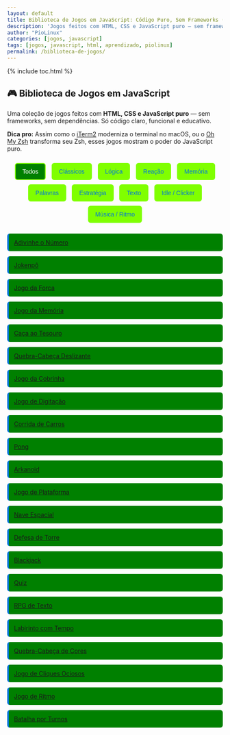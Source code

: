 ```yaml
---
layout: default
title: Biblioteca de Jogos em JavaScript: Código Puro, Sem Frameworks (2025)
description: 'Jogos feitos com HTML, CSS e JavaScript puro — sem frameworks. Ideal para aprender, modificar e compartilhar. Inclui Pong, Jokenpô, Adivinhe o Número e mais.'
author: "PioLinux"
categories: [jogos, javascript]
tags: [jogos, javascript, html, aprendizado, piolinux]
permalink: /biblioteca-de-jogos/
---
```


{% include toc.html %}

  <section class="post-content">
  




<style>
  .filtros {
    margin: 20px 0;
    text-align: center;
  }
  .filtros button {
    margin: 5px;
    padding: 10px 15px;
    border: 2px solid #80ff00;
    background: #80ff00;
    color: #0074d9;
    border-radius: 6px;
    cursor: pointer;
    font-size: 14px;
  }
  .filtros button.filtro-ativo {
    background: #008000;
    color: white;
  }
  .jogos-lista {
    display: grid;
    gap: 12px;
    margin-top: 20px;
  }
  .jogo {
    padding: 12px;
    background: #008000;
    border-left: 4px solid #0074d9;
    border-radius: 6px;
  }
  .jogo a {
    text-decoration: none;
    color: #0074d9;
    font-weight: 500;
  }
  .jogo a:hover {
    text-decoration: underline;
  }
</style>












<h2>🎮 Biblioteca de Jogos em JavaScript</h2>
<p>
  Uma coleção de jogos feitos com <strong>HTML, CSS e JavaScript puro</strong> — sem frameworks, sem dependências.  
  Só código claro, funcional e educativo.
</p>

<p><strong>Dica pro:</strong> Assim como o <a href="https://iterm2.com">iTerm2</a> moderniza o terminal no macOS, ou o <a href="https://ohmyz.sh">Oh My Zsh</a> transforma seu Zsh, esses jogos mostram o poder do JavaScript puro.</p>

<!-- Filtros -->
<div class="filtros" role="group" aria-label="Filtros de jogos">
  <button class="filtro-ativo" data-filter="todos">Todos</button>
  <button data-filter="classico">Clássicos</button>
  <button data-filter="logica">Lógica</button>
  <button data-filter="reacao">Reação</button>
  <button data-filter="memoria">Memória</button>
  <button data-filter="palavras">Palavras</button>
  <button data-filter="estrategia">Estratégia</button>
  <button data-filter="texto">Texto</button>
  <button data-filter="idle">Idle / Clicker</button>
  <button data-filter="musica">Música / Ritmo</button>
</div>

<!-- Lista de Jogos -->
<div class="jogos-lista" aria-label="Lista de jogos">
  <a href="/jogo-adivinhe-o-numero/" class="jogo" data-tags="adivinhacao logica">Adivinhe o Número</a>
  <a href="/jogo-jokenpo/" class="jogo" data-tags="sorte reacao">Jokenpô</a>
  <a href="/jogo-forca/" class="jogo" data-tags="palavras logica">Jogo da Forca</a>
  <a href="/jogo-da-memoria/" class="jogo" data-tags="memoria observacao">Jogo da Memória</a>
  <a href="/jogo-caca-ao-tesouro/" class="jogo" data-tags="logica exploracao">Caça ao Tesouro</a>
  <a href="/jogo-quebra-cabeca-deslizante/" class="jogo" data-tags="logica quebra-cabeca">Quebra-Cabeça Deslizante</a>
  <a href="/jogo-da-cobrinha/" class="jogo" data-tags="reacao classico">Jogo da Cobrinha</a>
  <a href="/jogo-digitação/" class="jogo" data-tags="velocidade texto">Jogo de Digitação</a>
  <a href="/jogo-corrida-de-carros/" class="jogo" data-tags="reacao classico">Corrida de Carros</a>
  <a href="/jogo-pong/" class="jogo" data-tags="reacao classico">Pong</a>
  <a href="/jogo-arkanoid/" class="jogo" data-tags="reacao classico">Arkanoid</a>
  <a href="/jogo-plataforma/" class="jogo" data-tags="plataforma reacao">Jogo de Plataforma</a>
  <a href="/jogo-nave-espacial/" class="jogo" data-tags="reacao espacial">Nave Espacial</a>
  <a href="/jogo-defesa-de-torre/" class="jogo" data-tags="estrategia defesa">Defesa de Torre</a>
  <a href="/jogo-blackjack/" class="jogo" data-tags="sorte cartas">Blackjack</a>
  <a href="/jogo-quiz/" class="jogo" data-tags="conhecimento quiz">Quiz</a>
  <a href="/jogo-rpg-de-texto/" class="jogo" data-tags="rpg texto">RPG de Texto</a>
  <a href="/jogo-labirinto-com-tempo/" class="jogo" data-tags="logica tempo">Labirinto com Tempo</a>
  <a href="/jogo-quebra-cabeca-cores/" class="jogo" data-tags="logica cores">Quebra-Cabeça de Cores</a>
  <a href="/jogo-cliques-ociosos/" class="jogo" data-tags="clicker idle">Jogo de Cliques Ociosos</a>
  <a href="/jogo-de-ritmo/" class="jogo" data-tags="ritmo musica">Jogo de Ritmo</a>
  <a href="/jogo-batalha-por-turnos/" class="jogo" data-tags="estrategia turno">Batalha por Turnos</a>
</div>

<script>
  document.addEventListener('DOMContentLoaded', function () {
    const botoes = document.querySelectorAll('.filtros button');
    const jogos = document.querySelectorAll('.jogo');

    botoes.forEach(botao => {
      botao.addEventListener('click', function () {
        // Atualiza botão ativo
        botoes.forEach(b => b.classList.remove('filtro-ativo'));
        this.classList.add('filtro-ativo');

        const filtro = this.getAttribute('data-filter');

        // Filtra jogos
        jogos.forEach(jogo => {
          const tags = jogo.getAttribute('data-tags').toLowerCase();
          if (filtro === 'todos' || tags.includes(filtro)) {
            jogo.style.display = 'block';
          } else {
            jogo.style.display = 'none';
          }
        });
      });
    });
  });
</script>
